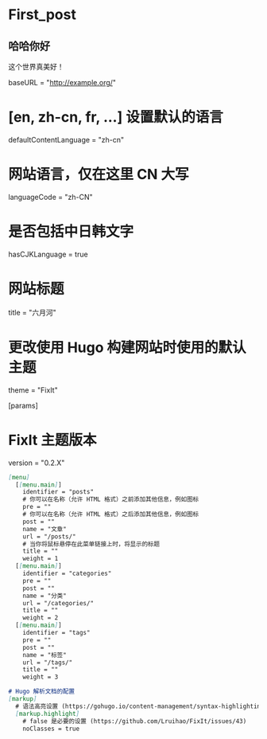 # First_post


<!--more-->
## 哈哈你好
这个世界真美好！

baseURL = "http://example.org/"
# [en, zh-cn, fr, ...] 设置默认的语言
defaultContentLanguage = "zh-cn"
# 网站语言，仅在这里 CN 大写
languageCode = "zh-CN"
# 是否包括中日韩文字
hasCJKLanguage = true
# 网站标题
title = "六月河"

# 更改使用 Hugo 构建网站时使用的默认主题
theme = "FixIt"

[params]
  # FixIt 主题版本
  version = "0.2.X"
```markdown
[menu]
  [[menu.main]]
    identifier = "posts"
    # 你可以在名称（允许 HTML 格式）之前添加其他信息，例如图标
    pre = ""
    # 你可以在名称（允许 HTML 格式）之后添加其他信息，例如图标
    post = ""
    name = "文章"
    url = "/posts/"
    # 当你将鼠标悬停在此菜单链接上时，将显示的标题
    title = ""
    weight = 1
  [[menu.main]]
    identifier = "categories"
    pre = ""
    post = ""
    name = "分类"
    url = "/categories/"
    title = ""
    weight = 2
  [[menu.main]]
    identifier = "tags"
    pre = ""
    post = ""
    name = "标签"
    url = "/tags/"
    title = ""
    weight = 3

# Hugo 解析文档的配置
[markup]
  # 语法高亮设置 (https://gohugo.io/content-management/syntax-highlighting)
  [markup.highlight]
    # false 是必要的设置 (https://github.com/Lruihao/FixIt/issues/43)
    noClasses = true
```
